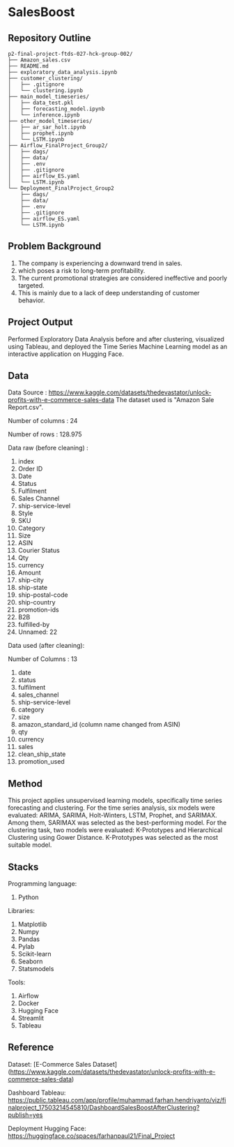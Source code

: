 # SalesBoost

## Repository Outline

```
p2-final-project-ftds-027-hck-group-002/
├── Amazon_sales.csv
├── README.md
├── exploratory_data_analysis.ipynb
├── customer_clustering/
│   ├── .gitignore
│   └── clustering.ipynb
├── main_model_timeseries/
│   ├── data_test.pkl
│   ├── forecasting_model.ipynb
│   └── inference.ipynb
├── other_model_timeseries/
│   ├── ar_sar_holt.ipynb
│   ├── prophet.ipynb
│   └── LSTM.ipynb
├── Airflow_FinalProject_Group2/
│   ├── dags/
│   ├── data/
│   ├── .env
│   ├── .gitignore
│   ├── airflow_ES.yaml
│   └── LSTM.ipynb
└── Deployment_FinalProject_Group2
    ├── dags/
    ├── data/
    ├── .env
    ├── .gitignore
    ├── airflow_ES.yaml
    └── LSTM.ipynb
```

## Problem Background

1. The company is experiencing a downward trend in sales.
2. which poses a risk to long-term profitability.
3. The current promotional strategies are considered ineffective and poorly targeted.
4. This is mainly due to a lack of deep understanding of customer behavior.


## Project Output

Performed Exploratory Data Analysis before and after clustering, visualized using Tableau, and deployed the Time Series Machine Learning model as an interactive application on Hugging Face.


## Data

Data Source : https://www.kaggle.com/datasets/thedevastator/unlock-profits-with-e-commerce-sales-data
The dataset used is "Amazon Sale Report.csv".

Number of columns : 24

Number of rows : 128.975

Data raw (before cleaning) :

1. index
2. Order ID
3. Date
4. Status
5. Fulfilment
6. Sales Channel
7. ship-service-level
8. Style
9. SKU
10. Category
11. Size
12. ASIN
13. Courier Status
14. Qty
15. currency
16. Amount
17. ship-city
18. ship-state
19. ship-postal-code
20. ship-country
21. promotion-ids
22. B2B
23. fulfilled-by
24. Unnamed: 22

Data used (after cleaning):

Number of Columns : 13
1. date
2. status
3. fulfilment
4. sales_channel
5. ship-service-level
6. category
7. size
8. amazon_standard_id (column name changed from ASIN)
9. qty
10. currency
11. sales
12. clean_ship_state
13. promotion_used


## Method
This project applies unsupervised learning models, specifically time series forecasting and clustering. For the time series analysis, six models were evaluated: ARIMA, SARIMA, Holt-Winters, LSTM, Prophet, and SARIMAX. Among them, SARIMAX was selected as the best-performing model.
For the clustering task, two models were evaluated: K-Prototypes and Hierarchical Clustering using Gower Distance. K-Prototypes was selected as the most suitable model.


## Stacks
Programming language:
1. Python

Libraries:
1. Matplotlib
2. Numpy
3. Pandas
4. Pylab
5. Scikit-learn
6. Seaborn
7. Statsmodels

Tools:
1. Airflow
2. Docker
3. Hugging Face
4. Streamlit
5. Tableau


## Reference
Dataset:
[E-Commerce Sales Dataset] (https://www.kaggle.com/datasets/thedevastator/unlock-profits-with-e-commerce-sales-data)

Dashboard Tableau: 
https://public.tableau.com/app/profile/muhammad.farhan.hendriyanto/viz/finalproject_17503214545810/DashboardSalesBoostAfterClustering?publish=yes

Deployment Hugging Face:
https://huggingface.co/spaces/farhanpaul21/Final_Project
